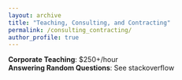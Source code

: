 ```yaml
---
layout: archive
title: "Teaching, Consulting, and Contracting"
permalink: /consulting_contracting/
author_profile: true
---
```


<b>Corporate Teaching</b>:  \$250+/hour <br>
<b>Answering Random Questions</b>:  See stackoverflow<br>

